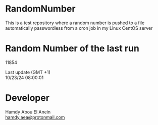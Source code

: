 # RandomNumber    
This is a test repository where a random number is pushed to a file automatically passwordless from a cron job in my Linux CentOS server    
# Random Number of the last run   
11854
      
Last update (GMT +1)    
10/23/24 08:00:01
# Developer    
Hamdy Abou El Anein   
hamdy.aea@protonmail.com
